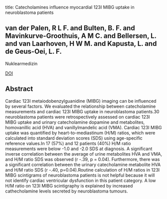 title: Catecholamines influence myocardial 123I MIBG uptake in neuroblastoma patients

## van der Palen, R L F. and Bulten, B. F. and Mavinkurve-Groothuis, A M C. and Bellersen, L. and van Laarhoven, H W M. and Kapusta, L. and de Geus-Oei, L. F.
Nuklearmedizin

<a href="https://doi.org/10.3413/Nukmed-0590-13-05">DOI</a>

## Abstract
Cardiac 123I metaiodobenzylguanidine (MIBG) imaging can be influenced by several factors. We evaluated the relationship between catecholamine measurements and cardiac 123I MIBG uptake in neuroblastoma patients.30 neuroblastoma patients were retrospectively assessed on cardiac 123I MIBG uptake and urinary catecholamine dopamine and metabolites, homovanillic acid (HVA) and vanillylmandelic acid (VMA). Cardiac 123I MIBG uptake was quantified by heart-to-mediastinum (H/M) ratios, which were calculated into standard deviation scores (SDS) using age-specific reference values.In 17 (57%) and 12 patients (40%) H/M ratio measurements were below -1.0 and -2.0 SDS at diagnosis. A significant inverse correlation between the average of urine metabolites HVA and VMA, and H/M ratio SDS was observed (r -.39, p = 0.04). Furthermore, there was a significant correlation between the urinary catecholamine metabolite HVA and H/M ratio SDS (r -.40, p=0.04).Routine calculation of H/M ratios in 123I MIBG scintigrams of neuroblastoma patients is not helpful because it will not identify cardiac ventricular dysfunction in this patient category. A low H/M ratio on 123I MIBG scintigraphy is explained by increased cathecholamine levels secreted by neuroblastoma tumours.


